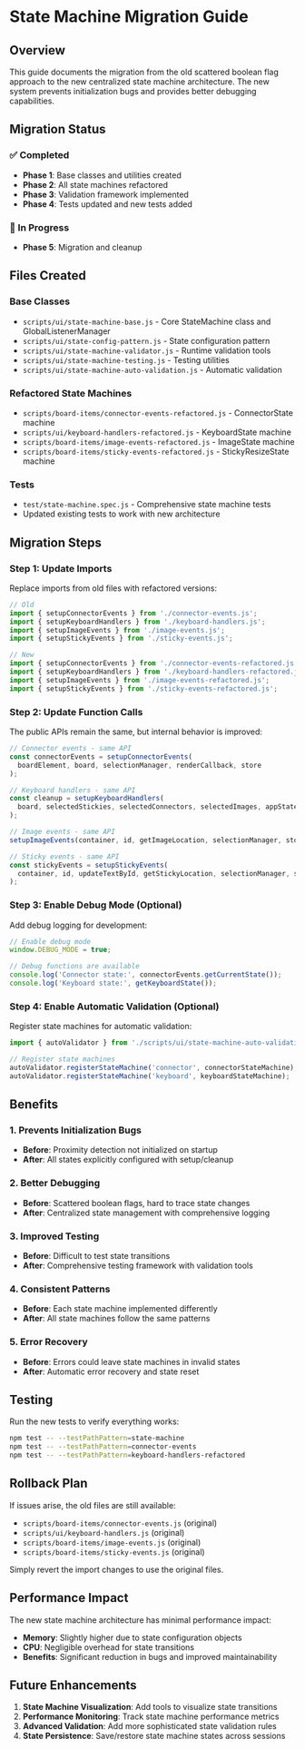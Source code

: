 # State Machine Migration Guide

## Overview

This guide documents the migration from the old scattered boolean flag approach to the new centralized state machine architecture. The new system prevents initialization bugs and provides better debugging capabilities.

## Migration Status

### ✅ Completed
- **Phase 1**: Base classes and utilities created
- **Phase 2**: All state machines refactored
- **Phase 3**: Validation framework implemented
- **Phase 4**: Tests updated and new tests added

### 🔄 In Progress
- **Phase 5**: Migration and cleanup

## Files Created

### Base Classes
- `scripts/ui/state-machine-base.js` - Core StateMachine class and GlobalListenerManager
- `scripts/ui/state-config-pattern.js` - State configuration pattern
- `scripts/ui/state-machine-validator.js` - Runtime validation tools
- `scripts/ui/state-machine-testing.js` - Testing utilities
- `scripts/ui/state-machine-auto-validation.js` - Automatic validation

### Refactored State Machines
- `scripts/board-items/connector-events-refactored.js` - ConnectorState machine
- `scripts/ui/keyboard-handlers-refactored.js` - KeyboardState machine
- `scripts/board-items/image-events-refactored.js` - ImageState machine
- `scripts/board-items/sticky-events-refactored.js` - StickyResizeState machine

### Tests
- `test/state-machine.spec.js` - Comprehensive state machine tests
- Updated existing tests to work with new architecture

## Migration Steps

### Step 1: Update Imports
Replace imports from old files with refactored versions:

```javascript
// Old
import { setupConnectorEvents } from './connector-events.js';
import { setupKeyboardHandlers } from './keyboard-handlers.js';
import { setupImageEvents } from './image-events.js';
import { setupStickyEvents } from './sticky-events.js';

// New
import { setupConnectorEvents } from './connector-events-refactored.js';
import { setupKeyboardHandlers } from './keyboard-handlers-refactored.js';
import { setupImageEvents } from './image-events-refactored.js';
import { setupStickyEvents } from './sticky-events-refactored.js';
```

### Step 2: Update Function Calls
The public APIs remain the same, but internal behavior is improved:

```javascript
// Connector events - same API
const connectorEvents = setupConnectorEvents(
  boardElement, board, selectionManager, renderCallback, store
);

// Keyboard handlers - same API
const cleanup = setupKeyboardHandlers(
  board, selectedStickies, selectedConnectors, selectedImages, appState, callbacks
);

// Image events - same API
setupImageEvents(container, id, getImageLocation, selectionManager, store);

// Sticky events - same API
const stickyEvents = setupStickyEvents(
  container, id, updateTextById, getStickyLocation, selectionManager, store
);
```

### Step 3: Enable Debug Mode (Optional)
Add debug logging for development:

```javascript
// Enable debug mode
window.DEBUG_MODE = true;

// Debug functions are available
console.log('Connector state:', connectorEvents.getCurrentState());
console.log('Keyboard state:', getKeyboardState());
```

### Step 4: Enable Automatic Validation (Optional)
Register state machines for automatic validation:

```javascript
import { autoValidator } from './scripts/ui/state-machine-auto-validation.js';

// Register state machines
autoValidator.registerStateMachine('connector', connectorStateMachine);
autoValidator.registerStateMachine('keyboard', keyboardStateMachine);
```

## Benefits

### 1. Prevents Initialization Bugs
- **Before**: Proximity detection not initialized on startup
- **After**: All states explicitly configured with setup/cleanup

### 2. Better Debugging
- **Before**: Scattered boolean flags, hard to trace state changes
- **After**: Centralized state management with comprehensive logging

### 3. Improved Testing
- **Before**: Difficult to test state transitions
- **After**: Comprehensive testing framework with validation tools

### 4. Consistent Patterns
- **Before**: Each state machine implemented differently
- **After**: All state machines follow the same patterns

### 5. Error Recovery
- **Before**: Errors could leave state machines in invalid states
- **After**: Automatic error recovery and state reset

## Testing

Run the new tests to verify everything works:

```bash
npm test -- --testPathPattern=state-machine
npm test -- --testPathPattern=connector-events
npm test -- --testPathPattern=keyboard-handlers-refactored
```

## Rollback Plan

If issues arise, the old files are still available:
- `scripts/board-items/connector-events.js` (original)
- `scripts/ui/keyboard-handlers.js` (original)
- `scripts/board-items/image-events.js` (original)
- `scripts/board-items/sticky-events.js` (original)

Simply revert the import changes to use the original files.

## Performance Impact

The new state machine architecture has minimal performance impact:
- **Memory**: Slightly higher due to state configuration objects
- **CPU**: Negligible overhead for state transitions
- **Benefits**: Significant reduction in bugs and improved maintainability

## Future Enhancements

1. **State Machine Visualization**: Add tools to visualize state transitions
2. **Performance Monitoring**: Track state machine performance metrics
3. **Advanced Validation**: Add more sophisticated state validation rules
4. **State Persistence**: Save/restore state machine states across sessions

